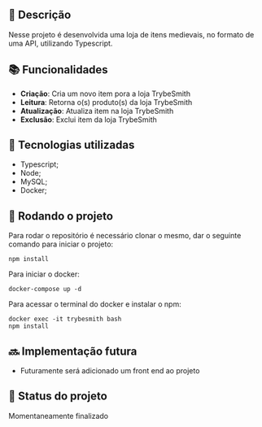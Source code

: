## :memo: Descrição
Nesse projeto é desenvolvida uma loja de itens medievais, no formato de uma API, utilizando Typescript.

## :books: Funcionalidades
* <b>Criação</b>: Cria um novo item pora a loja TrybeSmith
* <b>Leitura</b>: Retorna o(s) produto(s) da loja TrybeSmith
* <b>Atualização</b>: Atualiza item na loja TrybeSmith
* <b>Exclusão</b>: Exclui item da loja TrybeSmith
 

## :wrench: Tecnologias utilizadas
* Typescript;
* Node;
* MySQL;
* Docker;

## :rocket: Rodando o projeto
Para rodar o repositório é necessário clonar o mesmo, dar o seguinte comando para iniciar o projeto:
```
npm install
```
Para iniciar o docker:
```
docker-compose up -d
```
Para acessar o terminal do docker e instalar o npm:

```
docker exec -it trybesmith bash
npm install
```

## :soon: Implementação futura
* Futuramente será adicionado um front end ao projeto

## :dart: Status do projeto
   Momentaneamente finalizado
